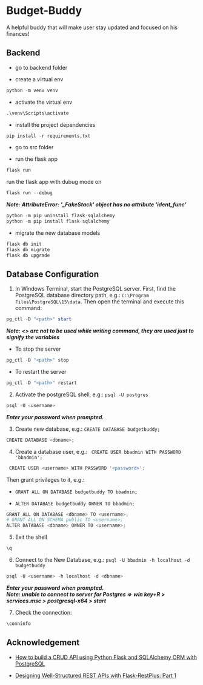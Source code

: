 # Budget-Buddy
A helpful buddy that will make user stay updated and focused on his finances!

## Backend

* go to backend folder 

* create a virtual env
```python
python -m venv venv
```

* activate the virtual env
```python
.\venv\Scripts\activate
```

* install the project dependencies
```python
pip install -r requirements.txt
```

* go to src folder

* run the flask app
```python
flask run
```
run the flask app with dubug mode on
```python
flask run --debug
```
***Note: AttributeError: '_FakeStack' object has no attribute '__ident_func__'*** 
```python
python -m pip uninstall flask-sqlalchemy
python -m pip install flask-sqlalchemy
```

* migrate the new database models
```python
flask db init
flask db migrate
flask db upgrade
```

## Database Configuration

1. In Windows Terminal, start the PostgreSQL server. First, find the PostgreSQL database directory path, e.g.: `C:\Program Files\PostgreSQL\15\data`. Then open the terminal and execute this command:
```powershell
pg_ctl -D "<path>" start
```
***Note: <> are not to be used while writing command, they are used just to signify the variables***
* To stop the server
```powershell
pg_ctl -D "<path>" stop
```
* To restart the server
```powershell
pg_ctl -D "<path>" restart
```

2. Activate the postgreSQL shell, e.g.: `psql -U postgres`
```powershell
psql -U <username>
```
***Enter your password when prompted.***

3. Create new database, e.g.:  `CREATE DATABASE budgetbuddy;`
```powershell
CREATE DATABASE <dbname>;
```

4. Create a database user, e.g.: ` CREATE USER bbadmin WITH PASSWORD 'bbadmin';` 
```powershell
 CREATE USER <username> WITH PASSWORD '<password>';
```
Then grant privileges to it, e.g.: 
- `GRANT ALL ON DATABASE budgetbuddy TO bbadmin;` 
<!-- - `GRANT ALL ON SCHEMA public TO bbadmin;`  -->
- `ALTER DATABASE budgetbuddy OWNER TO bbadmin;`
```powershell
GRANT ALL ON DATABASE <dbname> TO <username>;
# GRANT ALL ON SCHEMA public TO <username>;
ALTER DATABASE <dbname> OWNER TO <username>;
```

5. Exit the shell
```powershell
\q
```

6. Connect to the New Database, e.g.: `psql -U bbadmin -h localhost -d budgetbuddy`
```powershell
psql -U <username> -h localhost -d <dbname>
```
***Enter your password when prompted.*** \
***Note: unable to connect to server for Postgres =>***
***win key+R > services.msc > postgresql-x64 > start***

7. Check the connection:
```powershell
\conninfo
```

## Acknowledgement
- [How to build a CRUD API using Python Flask and SQLAlchemy ORM with PostgreSQL](https://medium.com/@yahiaqous/how-to-build-a-crud-api-using-python-flask-and-sqlalchemy-orm-with-postgresql-7869517f8930)

- [Designing Well-Structured REST APIs with Flask-RestPlus: Part 1](https://p5v.medium.com/designing-well-structured-rest-apis-with-flask-restplus-part-1-7e96f2da8850)

